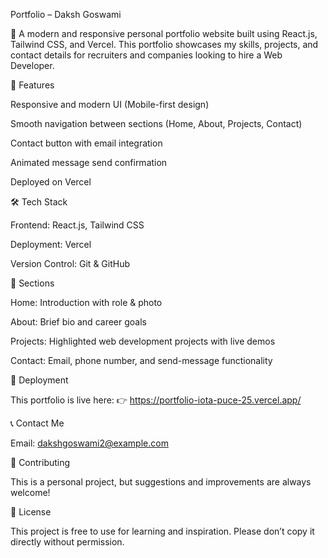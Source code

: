 Portfolio – Daksh Goswami

🚀 A modern and responsive personal portfolio website built using React.js, Tailwind CSS, and Vercel.
This portfolio showcases my skills, projects, and contact details for recruiters and companies looking to hire a Web Developer.

📌 Features

Responsive and modern UI (Mobile-first design)

Smooth navigation between sections (Home, About, Projects, Contact)

Contact button with email integration

Animated message send confirmation

Deployed on Vercel

🛠️ Tech Stack

Frontend: React.js, Tailwind CSS

Deployment: Vercel

Version Control: Git & GitHub

📂 Sections

Home: Introduction with role & photo

About: Brief bio and career goals

Projects: Highlighted web development projects with live demos

Contact: Email, phone number, and send-message functionality

🚀 Deployment

This portfolio is live here:
👉 https://portfolio-iota-puce-25.vercel.app/

📞 Contact Me

Email: dakshgoswami2@example.com

🤝 Contributing

This is a personal project, but suggestions and improvements are always welcome!

📜 License

This project is free to use for learning and inspiration. Please don’t copy it directly without permission.